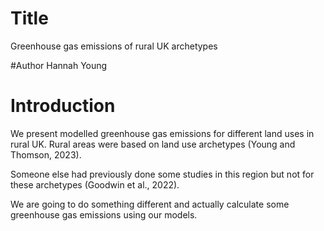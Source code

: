 # Title
Greenhouse gas emissions of rural UK archetypes

#Author
Hannah Young

# Introduction
We present modelled greenhouse gas emissions for different land uses in rural UK.
Rural areas were based on land use archetypes (Young and Thomson, 2023).

Someone else had previously done some studies in this region but not for these archetypes (Goodwin et al., 2022).

We are going to do something different and actually calculate some greenhouse gas emissions using our models.

